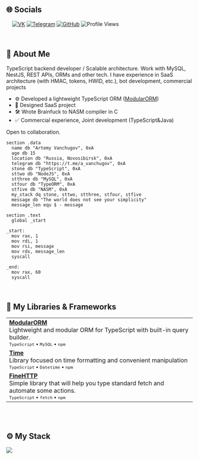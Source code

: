 ## 🌐 Socials

&nbsp;&nbsp;&nbsp;&nbsp;[![VK](https://img.shields.io/badge/-VK-0077FF?style=for-the-badge&logo=vk&logoColor=white)](https://vk.com/a.vanchugov)
[![Telegram](https://img.shields.io/badge/-Telegram-2CA5E0?style=for-the-badge&logo=telegram&logoColor=white)](https://t.me/a_vanchugov)
[![GitHub](https://img.shields.io/badge/-GitHub-181717?style=for-the-badge&logo=github)](https://github.com/KoP3YkA)
![Profile Views](https://komarev.com/ghpvc/?username=KoP3YkA&color=blue)

<br>

## 🧾 About Me

TypeScript backend developer / Scalable architecture. Work with MySQL, NestJS, REST APIs, ORMs and other tech. I have experience in SaaS architecture (with HMAC, tokens, HWID, etc.), bot development, commercial projects

- ⚙️ Developed a lightweight TypeScript ORM ([ModularORM](https://github.com/KoP3YkA/ModularORM))
- 🔐 Designed SaaS project
- 🛠 Wrote Brainfuck to NASM compiler in C
- ✅ Commercial experience, Joint development (TypeScript&Java)

Open to collaboration.

```assembly
section .data
  name db "Artemy Vanchugov", 0xA
  age db 15
  location db "Russia, Novosibirsk", 0xA
  telegram db "https://t.me/a_vanchugov", 0xA
  stone db "TypeScript", 0xA
  sttwo db "NodeJS", 0xA
  stthree db "MySQL", 0xA
  stfour db "TypeORM", 0xA
  stfive db "NASM", 0xA
  my_stack dq stone, sttwo, stthree, stfour, stfive
  message db "The world does not see your simplicity"
  message_len equ $ - message

section .text
  global _start

_start:
  mov rax, 1
  mov rdi, 1
  mov rsi, message
  mov rdx, message_len
  syscall

_end:
  mov rax, 60
  syscall
```

<br>

## 📁 My Libraries & Frameworks

<table>
  <tr>
    <td valign="top">
      <b><a href="https://github.com/KoP3YkA/ModularORM">ModularORM</a></b><br/>
      Lightweight and modular ORM for TypeScript with built-in query builder.<br/>
      <sub><code>TypeScript</code> • <code>MySQL</code> • <code>npm</code></sub>
    </td>
  </tr>
  
  <tr>
    <td valign="top">
      <b><a href="https://github.com/KoP3YkA/Time">Time</a></b><br/>
      Library focused on time formatting and convenient manipulation<br/>
      <sub><code>TypeScript</code> • <code>Datetime</code> • <code>npm</code></sub>
    </td>
  </tr>
  
  <tr>
    <td valign="top">
      <b><a href="https://github.com/KoP3YkA/FineHTTP">FineHTTP</a></b><br/>
      Simple library that will help you type standard fetch and automate some actions.<br/>
      <sub><code>TypeScript</code> • <code>fetch</code> • <code>npm</code></sub>
    </td>
  </tr>
</table>

<br>

<br>

## ⚙️ My Stack
<p align="left">
  <a href="https://skillicons.dev">
    <img src="https://skillicons.dev/icons?i=ts,js,nodejs,git,github,gitlab,discordjs,mysql,sqlite,nestjs,redis,npm,jest,java,python,docker,c" />
  </a>
</p>


